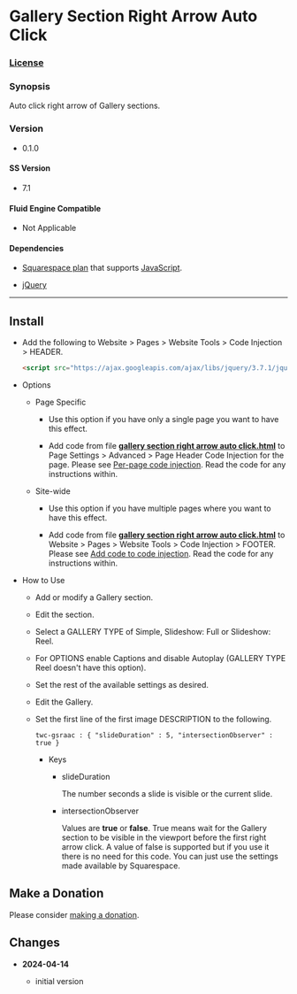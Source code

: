 # Gallery Section Right Arrow Auto Click

### [License][1]

### Synopsis

Auto click right arrow of Gallery sections.

### Version

  * 0.1.0

#### SS Version

  * 7.1

#### Fluid Engine Compatible

  * Not Applicable

#### Dependencies

  * [Squarespace plan][2] that supports [JavaScript][3].
  
  * [jQuery][4]

---

## Install

* Add the following to Website > Pages > Website Tools > Code Injection >
  HEADER.
  
  ```html
  <script src="https://ajax.googleapis.com/ajax/libs/jquery/3.7.1/jquery.min.js"></script>
  ```
  
* Options

  * Page Specific
  
    * Use this option if you have only a single page you want to have this
      effect.
      
    * Add code from file **[gallery section right arrow auto click.html][5]** to
      Page Settings > Advanced > Page Header Code Injection for the page. Please see
      [Per-page code injection][6]. Read the code for any instructions within.
      
  * Site-wide
  
    * Use this option if you have multiple pages where you want to have this
      effect.
      
    * Add code from file **[gallery section right arrow auto click.html][5]** to
      Website > Pages > Website Tools > Code Injection > FOOTER. Please see [Add
      code to code injection][7]. Read the code for any instructions within.

* How to Use

  * Add or modify a Gallery section.
    
  * Edit the section.
    
  * Select a GALLERY TYPE of Simple, Slideshow: Full or Slideshow: Reel.
    
  * For OPTIONS enable Captions and disable Autoplay (GALLERY TYPE Reel doesn't
    have this option).
    
  * Set the rest of the available settings as desired.
  
  * Edit the Gallery.
  
  * Set the first line of the first image DESCRIPTION to the following.
  
    ```text
    twc-gsraac : { "slideDuration" : 5, "intersectionObserver" : true }
    ```
    
    * Keys
      
      * slideDuration
        
        The number seconds a slide is visible or the current slide.
        
      * intersectionObserver
        
        Values are **true** or **false**. True means wait for the Gallery
        section to be visible in the viewport before the first right arrow
        click. A value of false is supported but if you use it there is no need
        for this code. You can just use the settings made available by
        Squarespace.

## Make a Donation

Please consider [making a donation][8].

## Changes

<!-- * **2021-08-15**
  
  * added kill upon user action
  * bumped version to 0.2d0
  -->
* **2024-04-14**
  
  * initial version

[1]: https://github.com/tomsWebConsulting/twcsl/blob/main/LICENSE.txt#L1
[2]: https://www.squarespace.com/pricing
[3]: https://en.wikipedia.org/wiki/JavaScript
[4]: https://jquery.com/
[5]: gallery%20section%20right%20arrow%20auto%20click.html#L1
[6]: https://support.squarespace.com/hc/en-us/articles/205815908-Using-code-injection#toc-per-page-code-injection
[7]: https://support.squarespace.com/hc/en-us/articles/205815908-Using-code-injection#toc-add-code-to-code-injection
[8]: https://github.com/tomsWebConsulting/twcsl#make-a-donation
